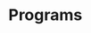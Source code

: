 # Programs










































































































